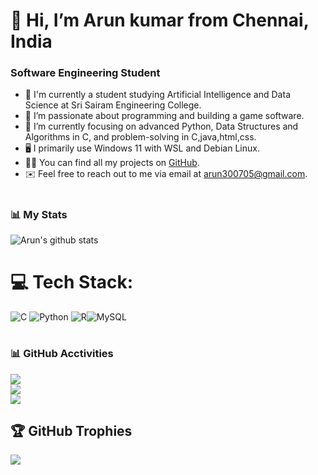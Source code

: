 # 👋 Hi, I’m Arun kumar from Chennai, India

### Software Engineering Student

- 🏫 I'm currently a student studying Artificial Intelligence and Data Science at Sri Sairam Engineering College.
- 💪 I’m passionate about programming and building a game software.
- 🌱 I’m currently focusing on advanced Python, Data Structures and Algorithms in C, and problem-solving in C,java,html,css.
- 🖥️ I primarily use Windows 11 with WSL and Debian Linux.
- 👨‍💻 You can find all my projects on [GitHub](https://github.com/rockingarun-07/rockingarun-07).
- ✉️ Feel free to reach out to me via email at arun300705@gmail.com.
#
### 📊 My Stats

![Arun's github stats](https://github-readme-stats.vercel.app/api?username=rockingarun-07&show_icons=true&theme=transparent)
# 💻 Tech Stack:
![C](https://img.shields.io/badge/c-%2300599C.svg?style=for-the-badge&logo=c&logoColor=white)  ![Python](https://img.shields.io/badge/python-3670A0?style=for-the-badge&logo=python&logoColor=ffdd54) ![R](https://img.shields.io/badge/r-%23276DC3.svg?style=for-the-badge&logo=r&logoColor=white)![MySQL](https://img.shields.io/badge/mysql-4479A1.svg?style=for-the-badge&logo=mysql&logoColor=white)
#
### 📊 GitHub Acctivities
![](https://github-readme-stats.vercel.app/api?username=rokingarun-07&theme=dark&hide_border=false&include_all_commits=true&count_private=true)<br/>
![](https://github-readme-streak-stats.herokuapp.com/?user=rockingarun-07&theme=dark&hide_border=false)<br/>
![](https://github-readme-stats.vercel.app/api/top-langs/?username=rockingarun-07&theme=dark&hide_border=false&include_all_commits=true&count_private=true&layout=compact)

## 🏆 GitHub Trophies
![](https://github-profile-trophy.vercel.app/?username=rockingarun-07&theme=radical&no-frame=false&no-bg=false&margin-w=4)
